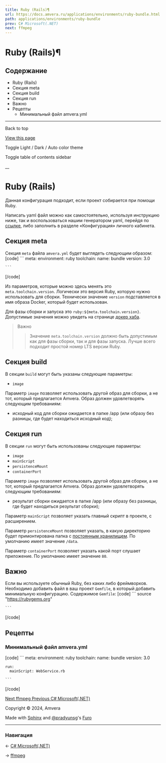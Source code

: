```yaml
---
title: Ruby (Rails)¶
url: https://docs.amvera.ru/applications/environments/ruby-bundle.html
path: applications/environments/ruby-bundle
prev: С# Microsoft(.NET)
next: ffmpeg
---
```


# Ruby (Rails)¶

## Содержание

- Ruby (Rails)
- Секция meta
- Секция build
- Секция run
- Важно
- Рецепты
  - Минимальный файл amvera.yml

---

Back to top

[ View this page ](<../../_sources/applications/environments/ruby-bundle.md.txt> "View this page")

Toggle Light / Dark / Auto color theme

Toggle table of contents sidebar

__

# Ruby (Rails)

Данная конфигурация подходит, если проект собирается при помощи Ruby.

Написать yaml файл можно как самостоятельно, используя инструкцию ниже, так и воспользоваться нашим генератором yaml, перейдя по [ссылке](<https://manifest.amvera.ru/>), либо заполнить в разделе «Конфигурация» личного кабинета.

## Секция meta

Секция ``meta`` файла ``amvera.yml`` будет выглядеть следующим образом:
[code] 
    ```
    meta:
      environment: ruby
      toolchain:
        name: bundle
        version: 3.0
    
    ```
    
[/code]

Из параметров, которые можно здесь менять это ``meta.toolchain.version``. Логически это версия Ruby, которую нужно использовать для сборки. Технически значение ``version`` подставляется в имя образа Docker, который будет использован.

Для фазы сборки и запуска это ``ruby:${meta.toolchain.version}``. Допустимые значения можно увидеть на странице [докер хаба](<https://hub.docker.com/>).

> Важно
> > Значение ``meta.toolchain.version`` должно быть допустимым как для фазы сборки, так и для фазы запуска. Лучше всего подходит простой номер LTS версии Ruby.

## Секция build

В секции ``build`` могут быть указаны следующие параметры:
* ``image``

Параметр ``image`` позволяет использовать другой образ для сборки, а не тот, который предлагается Amvera. Образ должен удовлетворять следующим требованиям:
* исходный код для сборки ожидается в папке /app (или образу без разницы, где будет находиться исходный код);

## Секция run

В секции ``run`` могут быть использованы следующие параметры:
* ``image``
* ``mainScript``
* ``persistenceMount``
* ``containerPort``

Параметр ``image`` позволяет использовать другой образ для сборки, а не тот, который предлагается Amvera. Образ должен удовлетворять следующим требованиям:
* результат сборки ожидается в папке /app (или образу без разницы, где будет находиться результат сборки);

Параметр ``mainScript`` позволяет указать главный скрипт в проекте, с расширением.

Параметр ``persistenceMount`` позволяет указать, в какую директорию будет примонтирована папка с [постоянным хранилищем](<../storage.html#data>). По умолчанию имеет значение ``/data``.

Параметр ``containerPort`` позволяет указать какой порт слушает приложение. По умолчанию имеет значение ``80``.

## Важно

Если вы используете обычный Ruby, без каких либо фреймворков. Необходимо добавить файл в ваш проект ``Gemfile``, в который добавить минимальную конфигурацию. Содержимое ``Gemfile``:
[code] 
    ```
    source "https://rubygems.org"
    
    ```
    
[/code]

## Рецепты

### Минимальный файл amvera.yml
[code] 
    ```
    meta:
      environment: ruby
      toolchain:
        name: bundle
        version: 3.0
    
    run:
      mainScript: WebService.rb
    
    ```
    
[/code]

[ Next ffmpeg ](<ffmpeg-pip.html>) [ Previous С# Microsoft(.NET) ](<csharp-dotnet.html>)

Copyright © 2024, Amvera 

Made with [Sphinx](<https://www.sphinx-doc.org/>) and [@pradyunsg](<https://pradyunsg.me>)'s [Furo](<https://github.com/pradyunsg/furo>)


---

### Навигация

← [С# Microsoft(.NET)](https://docs.amvera.ru/csharp-dotnet.html)

→ [ffmpeg](https://docs.amvera.ru/ffmpeg-pip.html)
